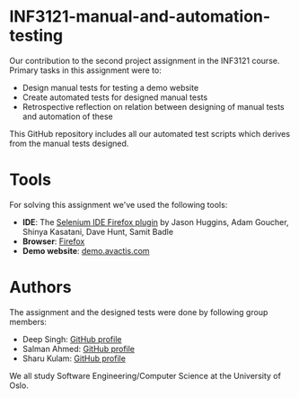 # INF3121-manual-and-automation-testing
Our contribution to the second project assignment in the INF3121 course. Primary tasks in this assignment were to: 
* Design manual tests for testing a demo website
* Create automated tests for designed manual tests
* Retrospective reflection on relation between designing of manual tests and automation of these

This GitHub repository includes all our automated test scripts which derives from the manual tests designed. 

# Tools
For solving this assignment we've used the following tools:

* **IDE**: The [Selenium IDE Firefox plugin](https://addons.mozilla.org/en-US/firefox/addon/selenium-ide/) by Jason Huggins, Adam Goucher, Shinya Kasatani, Dave Hunt, Samit Badle
* **Browser**: [Firefox](https://www.mozilla.org/en-US/firefox/new/?utm_source=firefox-com&utm_medium=referral)
* **Demo website**: [demo.avactis.com](http://demo.avactis.com/4.7.9/)

# Authors
The assignment and the designed tests were done by following group members:

* Deep Singh: [GitHub profile](https://github.com/perelan)
* Salman Ahmed: [GitHub profile](https://github.com/Salmanah)
* Sharu Kulam: [GitHub profile](https://github.com/sharu95)

We all study Software Engineering/Computer Science at the University of Oslo.
